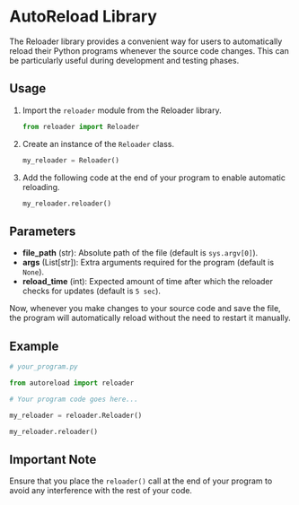 # AutoReload Library

The Reloader library provides a convenient way for users to automatically reload their Python programs whenever the source code changes. This can be particularly useful during development and testing phases.

## Usage

1. Import the `reloader` module from the Reloader library.

   ```python
   from reloader import Reloader
   ```

2. Create an instance of the `Reloader` class.

   ```python
   my_reloader = Reloader()
   ```

3. Add the following code at the end of your program to enable automatic reloading.

   ```python
   my_reloader.reloader()
   ```
   
## Parameters

- **file_path** (str): Absolute path of the file (default is `sys.argv[0]`).
- **args** (List[str]): Extra arguments required for the program (default is `None`).
- **reload_time** (int): Expected amount of time after which the reloader checks for updates (default is `5 sec`).

Now, whenever you make changes to your source code and save the file, the program will automatically reload without the need to restart it manually.

## Example

```python
# your_program.py

from autoreload import reloader

# Your program code goes here...

my_reloader = reloader.Reloader()

my_reloader.reloader()
```

## Important Note

Ensure that you place the `reloader()` call at the end of your program to avoid any interference with the rest of your code.
